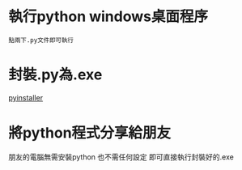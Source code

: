 



# 執行python windows桌面程序

    點兩下.py文件即可執行


# 封裝.py為.exe

[pyinstaller](https://zhuanlan.zhihu.com/p/162237978)
    
   
    
# 將python程式分享給朋友

  朋友的電腦無需安裝python
  也不需任何設定
  即可直接執行封裝好的.exe

